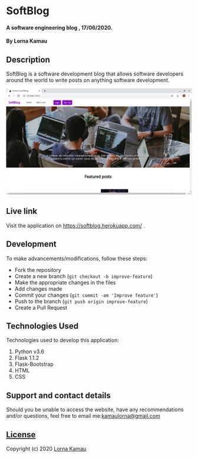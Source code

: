 # SoftBlog
#### A software engineering blog , 17/06/2020.
#### By Lorna Kamau

## Description
SoftBlog is a software development blog that allows software developers around the world to write posts on anything software development.

![landing](./app/static/images/landing.png)

## Live link
Visit the application on https://softblog.herokuapp.com/ .

## Development
To make advancements/modifications, follow these steps:

- Fork the repository
- Create a new branch (`git checkout -b improve-feature`)
- Make the appropriate changes in the files
- Add changes made
- Commit your changes (`git commit -am 'Improve feature'`)
- Push to the branch (`git push origin improve-feature`)
- Create a Pull Request 

## Technologies Used
Technologies used to develop this application:

1. Python v3.6
2. Flask 1.1.2
3. Flask-Bootstrap
4. HTML 
5. CSS


## Support and contact details

Should you be unable to access the website, have any recommendations and/or questions, feel free to email me:[kamaulorna@gmail.com](mailto:kamaulorna@gmail.com)

## [License](https://github.com/lornakamau/softblog/blob/master/LICENSE.md)

Copyright (c) 2020 [Lorna Kamau](https://github.com/lornakamau)  
